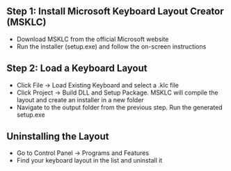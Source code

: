 ## Step 1: Install Microsoft Keyboard Layout Creator (MSKLC)
- Download MSKLC from the official Microsoft website
- Run the installer (setup.exe) and follow the on-screen instructions

## Step 2: Load a Keyboard Layout
- Click File → Load Existing Keyboard and select a .klc file
- Click Project → Build DLL and Setup Package. MSKLC will compile the layout and create an installer in a new folder
- Navigate to the output folder from the previous step. Run the generated setup.exe

## Uninstalling the Layout
- Go to Control Panel → Programs and Features
- Find your keyboard layout in the list and uninstall it
